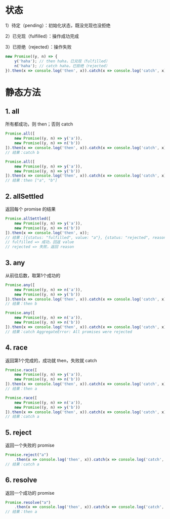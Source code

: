# 状态

1）待定（pending）：初始化状态，既没兑现也没拒绝

2）已兑现（fulfilled）：操作成功完成

3）已拒绝（rejected）：操作失败

```js
new Promise((y, n) => {
    y('haha'); // then haha，已兑现（fulfilled）
    n('haha'); // catch haha，已拒绝（rejected）
}).then(x => console.log('then', x)).catch(x => console.log('catch', x));
```

# 静态方法

## 1. all

所有都成功，则 then；否则 catch

```js
Promise.all([
    new Promise((y, n) => y('a')),
    new Promise((y, n) => n('b'))
]).then(x => console.log('then', x)).catch(x => console.log('catch', x));
// 结果：catch b

Promise.all([
    new Promise((y, n) => y('a')),
    new Promise((y, n) => y('b'))
]).then(x => console.log('then', x)).catch(x => console.log('catch', x));
// 结果：then ["a", "b"]
```

## 2. allSettled

返回每个 promise 的结果

```js
Promise.allSettled([
    new Promise((y, n) => y('a')),
    new Promise((y, n) => n('b'))
]).then(x => console.log('then', x));
// 结果：[{status: "fulfilled", value: "a"}, {status: "rejected", reason: "b"}]
// fulfilled => 成功，回返 value
// rejected => 失败，返回 reason
```

## 3. any

从前往后数，取第1个成功的

```js
Promise.any([
    new Promise((y, n) => n('a')),
    new Promise((y, n) => y('b'))
]).then(x => console.log('then', x)).catch(x => console.log('catch', x));
// 结果：then b
```

```js
Promise.any([
    new Promise((y, n) => n('a')),
    new Promise((y, n) => n('b'))
]).then(x => console.log('then', x)).catch(x => console.log('catch', x));
// 结果：catch AggregateError: All promises were rejected
```

## 4. race

返回第1个完成的，成功就 then，失败就 catch

```js
Promise.race([
    new Promise((y, n) => y('a')),
    new Promise((y, n) => n('b'))
]).then(x => console.log('then', x)).catch(x => console.log('catch', x));
// 结果：then a
```

```js
Promise.race([
    new Promise((y, n) => n('a')),
    new Promise((y, n) => y('b'))
]).then(x => console.log('then', x)).catch(x => console.log('catch', x));
// 结果：catch a
```

## 5. reject

返回一个失败的 promise

```js
Promise.reject("a")
    .then(x => console.log('then', x)).catch(x => console.log('catch', x));
// 结果：catch a
```

## 6. resolve

返回一个成功的 promise

```js
Promise.resolve("a")
    .then(x => console.log('then', x)).catch(x => console.log('catch', x));
// 结果：then a
```




